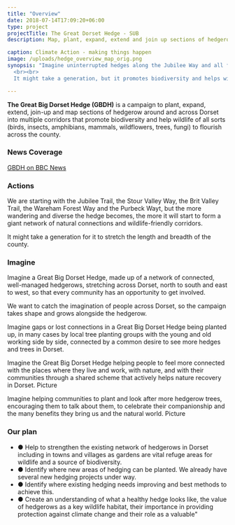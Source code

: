 ```yaml
---
title: "Overview"
date: 2018-07-14T17:09:20+06:00
type: project
projectTitle: The Great Dorset Hedge - SUB
description: Map, plant, expand, extend and join up sections of hedgerow around and across Dorset.

caption: Climate Action - making things happen
image: /uploads/hedge_overview_map_orig.png
synopsis: "Imagine uninterrupted hedges along the Jubilee Way and all four major Dorset walking trails.
  <br><br>
  It might take a generation, but it promotes biodiversity and helps wildlife of all sorts (birds, insects, amphibians, mammals, wildflowers, trees, fungi) to flourish across the county."

---
```


**The Great Big Dorset Hedge (GBDH)** is a campaign to plant, expand, extend, join-up and map sections of hedgerow around and across Dorset into multiple corridors that promote biodiversity and help wildlife of all sorts (birds, insects, amphibians, mammals, wildflowers, trees, fungi) to flourish across the county.

### News Coverage

[GBDH on BBC News](https://www.bbc.co.uk/news/uk-england-dorset-63034319.amp)

### Actions

We are starting with the Jubilee Trail, the Stour Valley Way, the Brit Valley Trail, the Wareham Forest Way and the Purbeck Wayt, but the more wandering and diverse the hedge becomes, the more it will start to form a giant network of natural connections and wildlife-friendly corridors.

It might take a generation for it to stretch the length and breadth of the county.

### Imagine

Imagine a Great Big Dorset Hedge, made up of a network of connected, well-managed hedgerows, stretching across Dorset, north to south and east to west, so that every community has an opportunity to get involved.

We want to catch the imagination of people across Dorset, so the campaign takes shape and grows alongside the hedgerow.

Imagine gaps or lost connections in a Great Big Dorset Hedge being planted up, in many cases by local tree planting groups with the young and old working side by side, connected by a common desire to see more hedges and trees in Dorset.

Imagine the Great Big Dorset Hedge helping people to feel more connected with the places where they live and work, with nature, and with their communities through a shared scheme that actively helps nature recovery in Dorset.
Picture

Imagine helping communities to plant and look after more hedgerow trees, encouraging them to talk about them, to celebrate their companionship and the many benefits they bring us and the natural world.
Picture

### Our plan

* ● Help to strengthen the existing network of hedgerows in Dorset including in towns and villages as gardens are vital refuge areas for wildlife and a source of biodiversity.
* ● Identify where new areas of hedging can be planted.  We already have several new hedging projects under way.
* ● Identify where existing hedging needs improving and best methods to achieve this.
* ● Create an understanding of what a healthy hedge looks like, the value of hedgerows as a key wildlife habitat, their importance in providing protection against climate change and their role as a valuable"
